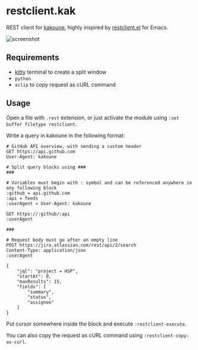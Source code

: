# restclient.kak

REST client for [kakoune](https://github.com/mawww/kakoune/), highly inspired by [restclient.el](https://github.com/pashky/restclient.el) for Emacs.

![screenshot](https://user-images.githubusercontent.com/1177900/61742286-0c51dc80-ad93-11e9-9b85-994957576f7f.png)

## Requirements

- [kitty](https://github.com/kovidgoyal/kitty) terminal to create a split window
- `python`
- `xclip` to copy request as cURL command

## Usage

Open a file with `.rest` extension, or just activate the module using `:set buffer filetype restclient`.

Write a query in kakoune in the following format:

```
# GitHub API overview, with sending a custom header
GET https://api.github.com
User-Agent: kakoune

# Split query blocks using ###
###

# Variables must begin with : symbol and can be referenced anywhere in any following block
:github = api.github.com
:api = feeds
:userAgent = User-Agent: kakoune

GET https://:github/:api
:userAgent

###

# Request body must go after an empty line
POST https://jira.atlassian.com/rest/api/2/search
Content-Type: application/json
:userAgent

{
    "jql": "project = HSP",
    "startAt": 0,
    "maxResults": 15,
    "fields": [
        "summary",
        "status",
        "assignee"
    ]
}
```

Put cursor somewhere inside the block and execute `:restclient-execute`.

You can also copy the request as cURL command using `:restclient-copy-as-curl`.
